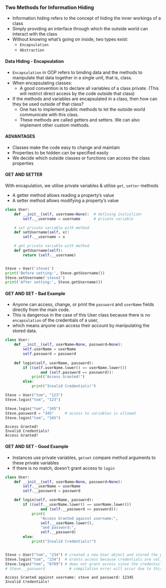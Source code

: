 ### Two Methods for Information Hiding

- Information hiding refers to the concept of hiding the inner workings of a class 
- Simply providing an interface through which the outside world can interact with the class
- Without knowing what’s going on inside, two types exist:
    - <code>Encapsulation</code>
    - <code>Abstraction</code>

#### Data Hiding - Encapsulation

- <code>Encapsulation</code> in OOP refers to binding data and the methods to manipulate that data together in a single unit, that is, class.
- When encapsulating classes:
    - A good convention is to declare all variables of a class private. (This will restrict direct access by the code outside that class)
- If the methods and variables are encapsulated in a class, then how can they be used outside of that class?
    - One has to implement public methods to let the outside world communicate with this class. 
    - These methods are called getters and setters. We can also implement other custom methods.

#### ADVANTAGES

- Classes make the code easy to change and maintain
- Properties to be hidden can be specified easily
- We decide which outside classes or functions can access the class properties

#### GET AND SETTER

With encapulation, we utilise private variables & utilise <code>get</code>, <codE>setter</code> methods

- A getter method allows reading a property’s value
- A setter method allows modifying a property’s value

```python
class User:
    def __init__(self, username=None):  # defining initializer
        self.__username = username      # private variable

    # set private variable with method
    def setUsername(self, x):
        self.__username = x

    # get private variable with method
    def getUsername(self):
        return (self.__username)


Steve = User('steve1')
print('Before setting:', Steve.getUsername())
Steve.setUsername('steve2')
print('After setting:', Steve.getUsername())
```

#### GET AND SET - Bad Example 

- Anyone can access, change, or print the <code>password</code> and <code>userName</code> fields directly from the main code.
- This is dangerous in the case of this User class because there is no <code>encapsulation</code> of the credentials of a user, 
- which means anyone can access their account by manipulating the stored data.

```python
class User:
    def __init__(self, userName=None, password=None):
        self.userName = userName
        self.password = password
        
    def login(self, userName, password):
        if ((self.userName.lower() == userName.lower())
                and (self.password == password)):
            print("Access Granted!")
        else:
            print("Invalid Credentials!")

Steve = User("tom", "123")
Steve.login("tom", "123")

Steve.login("tom", "345")
Steve.password = "345"     # access to variables is allowed
Steve.login("tom", "345")
```

```
Access Granted!
Invalid Credentials!
Access Granted!
```

#### GET AND SET - Good Example

- Instances use private variables, <code>get</code><code>set</code> compare method arguments to these private variables
- If there is no match, doesn't grant access to <code>login</code>

```python
class User:
    def __init__(self, userName=None, password=None):
        self.__userName = userName
        self.__password = password

    def login(self, userName, password):
        if ((self.__userName.lower() == userName.lower())
                and (self.__password == password)):
            print(
                "Access Granted against username:",
                self.__userName.lower(),
                "and password:",
                self.__password)
        else:
            print("Invalid Credentials!")


Steve = User("tom", "234") # created a new User object and stored the password and username
Steve.login("tom", "234")  # Grants access because credentials are valid
Steve.login("tom", "6789") # does not grant access since the credentails are invalid
# Steve.__password           # compilation error will occur due to this line
```

```
Access Granted against username: steve and password: 12345
Invalid Credentials!
```

